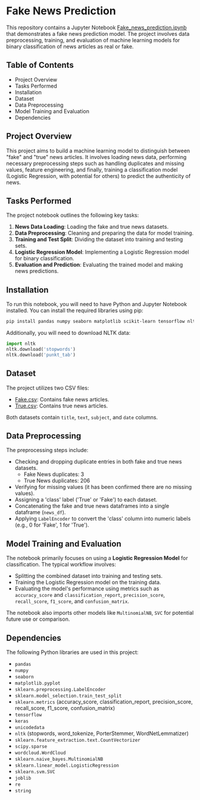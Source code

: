 # Fake News Prediction

This repository contains a Jupyter Notebook [Fake_news_prediction.ipynb](https://github.com/Anujjadaun97/Fake-News-Prediction/blob/main/Fake_news_prediction.ipynb) that demonstrates a fake news prediction model. The project involves data preprocessing, training, and evaluation of machine learning models for binary classification of news articles as real or fake.

## Table of Contents

  - Project Overview
  - Tasks Performed
  - Installation
  - Dataset
  - Data Preprocessing
  - Model Training and Evaluation
  - Dependencies

## Project Overview

This project aims to build a machine learning model to distinguish between "fake" and "true" news articles. It involves loading news data, performing necessary preprocessing steps such as handling duplicates and missing values, feature engineering, and finally, training a classification model (Logistic Regression, with potential for others) to predict the authenticity of news.

## Tasks Performed

The project notebook outlines the following key tasks:

1.  **News Data Loading**: Loading the fake and true news datasets.
2.  **Data Preprocessing**: Cleaning and preparing the data for model training.
3.  **Training and Test Split**: Dividing the dataset into training and testing sets.
4.  **Logistic Regression Model**: Implementing a Logistic Regression model for binary classification.
5.  **Evaluation and Prediction**: Evaluating the trained model and making news predictions.

## Installation

To run this notebook, you will need to have Python and Jupyter Notebook installed.
You can install the required libraries using pip:

```bash
pip install pandas numpy seaborn matplotlib scikit-learn tensorflow nltk scipy joblib wordcloud
```

Additionally, you will need to download NLTK data:

```python
import nltk
nltk.download('stopwords')
nltk.download('punkt_tab')
```

## Dataset

The project utilizes two CSV files:

  - [Fake.csv](https://www.kaggle.com/datasets/clmentbisaillon/fake-and-real-news-dataset?select=Fake.csv): Contains fake news articles.
  - [True.csv](https://www.kaggle.com/datasets/clmentbisaillon/fake-and-real-news-dataset?select=True.csv): Contains true news articles.

Both datasets contain `title`, `text`, `subject`, and `date` columns.

## Data Preprocessing

The preprocessing steps include:

  - Checking and dropping duplicate entries in both fake and true news datasets.
      - Fake News duplicates: 3
      - True News duplicates: 206
  - Verifying for missing values (it has been confirmed there are no missing values).
  - Assigning a 'class' label ('True' or 'Fake') to each dataset.
  - Concatenating the fake and true news dataframes into a single dataframe (`news_df`).
  - Applying `LabelEncoder` to convert the 'class' column into numeric labels (e.g., 0 for 'Fake', 1 for 'True').

## Model Training and Evaluation

The notebook primarily focuses on using a **Logistic Regression Model** for classification. The typical workflow involves:

  - Splitting the combined dataset into training and testing sets.
  - Training the Logistic Regression model on the training data.
  - Evaluating the model's performance using metrics such as `accuracy_score` and `classification_report`, `precision_score`, `recall_score`, `f1_score`, and `confusion_matrix`.

The notebook also imports other models like `MultinomialNB`, `SVC` for potential future use or comparison.

## Dependencies

The following Python libraries are used in this project:

  - `pandas`
  - `numpy`
  - `seaborn`
  - `matplotlib.pyplot`
  - `sklearn.preprocessing.LabelEncoder`
  - `sklearn.model_selection.train_test_split`
  - `sklearn.metrics` (accuracy\_score, classification\_report, precision\_score, recall\_score, f1\_score, confusion\_matrix)
  - `tensorflow`
  - `keras`
  - `unicodedata`
  - `nltk` (stopwords, word\_tokenize, PorterStemmer, WordNetLemmatizer)
  - `sklearn.feature_extraction.text.CountVectorizer`
  - `scipy.sparse`
  - `wordcloud.WordCloud`
  - `sklearn.naive_bayes.MultinomialNB`
  - `sklearn.linear_model.LogisticRegression`
  - `sklearn.svm.SVC`
  - `joblib`
  - `re`
  - `string`
